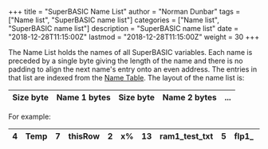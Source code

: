 +++
title = "SuperBASIC Name List"
author = "Norman Dunbar"
tags = ["Name list", "SuperBASIC name list"]
categories = ["Name list", "SuperBASIC name list"]
description = "SuperBASIC name list"
date = "2018-12-28T11:15:00Z"
lastmod = "2018-12-28T11:15:00Z"
weight = 30
+++

The Name List holds the names of all SuperBASIC variables. Each name is preceded by a single byte giving the length of the name and there is no padding to align the next name's entry onto an even address. The entries in that list are indexed from the [Name Table](/superbasic_internals/name_table/). The layout of the name list is:

|Size byte|Name 1 bytes|Size byte|Name 2 bytes|...|
|-|-|-|-|-|

For example:

|4|Temp|7|thisRow|2|x%|13|ram1_test_txt|5|flp1_|...|
|-|-|-|-|-|-|-|-|-|-|-|
